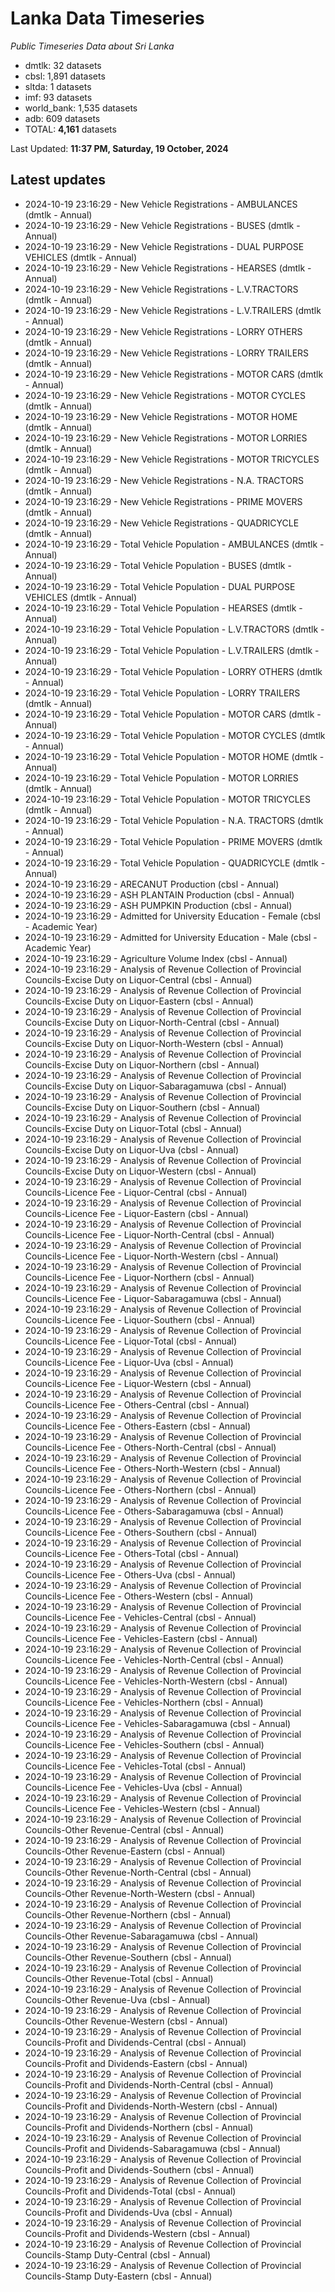 # Lanka Data Timeseries
*Public Timeseries Data about Sri Lanka*

* dmtlk: 32 datasets
* cbsl: 1,891 datasets
* sltda: 1 datasets
* imf: 93 datasets
* world_bank: 1,535 datasets
* adb: 609 datasets
* TOTAL: **4,161** datasets

Last Updated: **11:37 PM, Saturday, 19 October, 2024**

## Latest updates

* 2024-10-19 23:16:29 - New Vehicle Registrations - AMBULANCES (dmtlk - Annual)
* 2024-10-19 23:16:29 - New Vehicle Registrations - BUSES (dmtlk - Annual)
* 2024-10-19 23:16:29 - New Vehicle Registrations - DUAL PURPOSE VEHICLES (dmtlk - Annual)
* 2024-10-19 23:16:29 - New Vehicle Registrations - HEARSES (dmtlk - Annual)
* 2024-10-19 23:16:29 - New Vehicle Registrations - L.V.TRACTORS (dmtlk - Annual)
* 2024-10-19 23:16:29 - New Vehicle Registrations - L.V.TRAILERS (dmtlk - Annual)
* 2024-10-19 23:16:29 - New Vehicle Registrations - LORRY OTHERS (dmtlk - Annual)
* 2024-10-19 23:16:29 - New Vehicle Registrations - LORRY TRAILERS (dmtlk - Annual)
* 2024-10-19 23:16:29 - New Vehicle Registrations - MOTOR CARS (dmtlk - Annual)
* 2024-10-19 23:16:29 - New Vehicle Registrations - MOTOR CYCLES (dmtlk - Annual)
* 2024-10-19 23:16:29 - New Vehicle Registrations - MOTOR HOME (dmtlk - Annual)
* 2024-10-19 23:16:29 - New Vehicle Registrations - MOTOR LORRIES (dmtlk - Annual)
* 2024-10-19 23:16:29 - New Vehicle Registrations - MOTOR TRICYCLES (dmtlk - Annual)
* 2024-10-19 23:16:29 - New Vehicle Registrations - N.A. TRACTORS (dmtlk - Annual)
* 2024-10-19 23:16:29 - New Vehicle Registrations - PRIME MOVERS (dmtlk - Annual)
* 2024-10-19 23:16:29 - New Vehicle Registrations - QUADRICYCLE (dmtlk - Annual)
* 2024-10-19 23:16:29 - Total Vehicle Population - AMBULANCES (dmtlk - Annual)
* 2024-10-19 23:16:29 - Total Vehicle Population - BUSES (dmtlk - Annual)
* 2024-10-19 23:16:29 - Total Vehicle Population - DUAL PURPOSE VEHICLES (dmtlk - Annual)
* 2024-10-19 23:16:29 - Total Vehicle Population - HEARSES (dmtlk - Annual)
* 2024-10-19 23:16:29 - Total Vehicle Population - L.V.TRACTORS (dmtlk - Annual)
* 2024-10-19 23:16:29 - Total Vehicle Population - L.V.TRAILERS (dmtlk - Annual)
* 2024-10-19 23:16:29 - Total Vehicle Population - LORRY OTHERS (dmtlk - Annual)
* 2024-10-19 23:16:29 - Total Vehicle Population - LORRY TRAILERS (dmtlk - Annual)
* 2024-10-19 23:16:29 - Total Vehicle Population - MOTOR CARS (dmtlk - Annual)
* 2024-10-19 23:16:29 - Total Vehicle Population - MOTOR CYCLES (dmtlk - Annual)
* 2024-10-19 23:16:29 - Total Vehicle Population - MOTOR HOME (dmtlk - Annual)
* 2024-10-19 23:16:29 - Total Vehicle Population - MOTOR LORRIES (dmtlk - Annual)
* 2024-10-19 23:16:29 - Total Vehicle Population - MOTOR TRICYCLES (dmtlk - Annual)
* 2024-10-19 23:16:29 - Total Vehicle Population - N.A. TRACTORS (dmtlk - Annual)
* 2024-10-19 23:16:29 - Total Vehicle Population - PRIME MOVERS (dmtlk - Annual)
* 2024-10-19 23:16:29 - Total Vehicle Population - QUADRICYCLE (dmtlk - Annual)
* 2024-10-19 23:16:29 - ARECANUT Production (cbsl - Annual)
* 2024-10-19 23:16:29 - ASH PLANTAIN Production (cbsl - Annual)
* 2024-10-19 23:16:29 - ASH PUMPKIN Production (cbsl - Annual)
* 2024-10-19 23:16:29 - Admitted for University Education - Female (cbsl - Academic Year)
* 2024-10-19 23:16:29 - Admitted for University Education - Male (cbsl - Academic Year)
* 2024-10-19 23:16:29 - Agriculture Volume Index (cbsl - Annual)
* 2024-10-19 23:16:29 - Analysis of Revenue Collection of Provincial Councils-Excise Duty on Liquor-Central (cbsl - Annual)
* 2024-10-19 23:16:29 - Analysis of Revenue Collection of Provincial Councils-Excise Duty on Liquor-Eastern (cbsl - Annual)
* 2024-10-19 23:16:29 - Analysis of Revenue Collection of Provincial Councils-Excise Duty on Liquor-North-Central (cbsl - Annual)
* 2024-10-19 23:16:29 - Analysis of Revenue Collection of Provincial Councils-Excise Duty on Liquor-North-Western (cbsl - Annual)
* 2024-10-19 23:16:29 - Analysis of Revenue Collection of Provincial Councils-Excise Duty on Liquor-Northern (cbsl - Annual)
* 2024-10-19 23:16:29 - Analysis of Revenue Collection of Provincial Councils-Excise Duty on Liquor-Sabaragamuwa (cbsl - Annual)
* 2024-10-19 23:16:29 - Analysis of Revenue Collection of Provincial Councils-Excise Duty on Liquor-Southern (cbsl - Annual)
* 2024-10-19 23:16:29 - Analysis of Revenue Collection of Provincial Councils-Excise Duty on Liquor-Total (cbsl - Annual)
* 2024-10-19 23:16:29 - Analysis of Revenue Collection of Provincial Councils-Excise Duty on Liquor-Uva (cbsl - Annual)
* 2024-10-19 23:16:29 - Analysis of Revenue Collection of Provincial Councils-Excise Duty on Liquor-Western (cbsl - Annual)
* 2024-10-19 23:16:29 - Analysis of Revenue Collection of Provincial Councils-Licence Fee - Liquor-Central (cbsl - Annual)
* 2024-10-19 23:16:29 - Analysis of Revenue Collection of Provincial Councils-Licence Fee - Liquor-Eastern (cbsl - Annual)
* 2024-10-19 23:16:29 - Analysis of Revenue Collection of Provincial Councils-Licence Fee - Liquor-North-Central (cbsl - Annual)
* 2024-10-19 23:16:29 - Analysis of Revenue Collection of Provincial Councils-Licence Fee - Liquor-North-Western (cbsl - Annual)
* 2024-10-19 23:16:29 - Analysis of Revenue Collection of Provincial Councils-Licence Fee - Liquor-Northern (cbsl - Annual)
* 2024-10-19 23:16:29 - Analysis of Revenue Collection of Provincial Councils-Licence Fee - Liquor-Sabaragamuwa (cbsl - Annual)
* 2024-10-19 23:16:29 - Analysis of Revenue Collection of Provincial Councils-Licence Fee - Liquor-Southern (cbsl - Annual)
* 2024-10-19 23:16:29 - Analysis of Revenue Collection of Provincial Councils-Licence Fee - Liquor-Total (cbsl - Annual)
* 2024-10-19 23:16:29 - Analysis of Revenue Collection of Provincial Councils-Licence Fee - Liquor-Uva (cbsl - Annual)
* 2024-10-19 23:16:29 - Analysis of Revenue Collection of Provincial Councils-Licence Fee - Liquor-Western (cbsl - Annual)
* 2024-10-19 23:16:29 - Analysis of Revenue Collection of Provincial Councils-Licence Fee - Others-Central (cbsl - Annual)
* 2024-10-19 23:16:29 - Analysis of Revenue Collection of Provincial Councils-Licence Fee - Others-Eastern (cbsl - Annual)
* 2024-10-19 23:16:29 - Analysis of Revenue Collection of Provincial Councils-Licence Fee - Others-North-Central (cbsl - Annual)
* 2024-10-19 23:16:29 - Analysis of Revenue Collection of Provincial Councils-Licence Fee - Others-North-Western (cbsl - Annual)
* 2024-10-19 23:16:29 - Analysis of Revenue Collection of Provincial Councils-Licence Fee - Others-Northern (cbsl - Annual)
* 2024-10-19 23:16:29 - Analysis of Revenue Collection of Provincial Councils-Licence Fee - Others-Sabaragamuwa (cbsl - Annual)
* 2024-10-19 23:16:29 - Analysis of Revenue Collection of Provincial Councils-Licence Fee - Others-Southern (cbsl - Annual)
* 2024-10-19 23:16:29 - Analysis of Revenue Collection of Provincial Councils-Licence Fee - Others-Total (cbsl - Annual)
* 2024-10-19 23:16:29 - Analysis of Revenue Collection of Provincial Councils-Licence Fee - Others-Uva (cbsl - Annual)
* 2024-10-19 23:16:29 - Analysis of Revenue Collection of Provincial Councils-Licence Fee - Others-Western (cbsl - Annual)
* 2024-10-19 23:16:29 - Analysis of Revenue Collection of Provincial Councils-Licence Fee - Vehicles-Central (cbsl - Annual)
* 2024-10-19 23:16:29 - Analysis of Revenue Collection of Provincial Councils-Licence Fee - Vehicles-Eastern (cbsl - Annual)
* 2024-10-19 23:16:29 - Analysis of Revenue Collection of Provincial Councils-Licence Fee - Vehicles-North-Central (cbsl - Annual)
* 2024-10-19 23:16:29 - Analysis of Revenue Collection of Provincial Councils-Licence Fee - Vehicles-North-Western (cbsl - Annual)
* 2024-10-19 23:16:29 - Analysis of Revenue Collection of Provincial Councils-Licence Fee - Vehicles-Northern (cbsl - Annual)
* 2024-10-19 23:16:29 - Analysis of Revenue Collection of Provincial Councils-Licence Fee - Vehicles-Sabaragamuwa (cbsl - Annual)
* 2024-10-19 23:16:29 - Analysis of Revenue Collection of Provincial Councils-Licence Fee - Vehicles-Southern (cbsl - Annual)
* 2024-10-19 23:16:29 - Analysis of Revenue Collection of Provincial Councils-Licence Fee - Vehicles-Total (cbsl - Annual)
* 2024-10-19 23:16:29 - Analysis of Revenue Collection of Provincial Councils-Licence Fee - Vehicles-Uva (cbsl - Annual)
* 2024-10-19 23:16:29 - Analysis of Revenue Collection of Provincial Councils-Licence Fee - Vehicles-Western (cbsl - Annual)
* 2024-10-19 23:16:29 - Analysis of Revenue Collection of Provincial Councils-Other Revenue-Central (cbsl - Annual)
* 2024-10-19 23:16:29 - Analysis of Revenue Collection of Provincial Councils-Other Revenue-Eastern (cbsl - Annual)
* 2024-10-19 23:16:29 - Analysis of Revenue Collection of Provincial Councils-Other Revenue-North-Central (cbsl - Annual)
* 2024-10-19 23:16:29 - Analysis of Revenue Collection of Provincial Councils-Other Revenue-North-Western (cbsl - Annual)
* 2024-10-19 23:16:29 - Analysis of Revenue Collection of Provincial Councils-Other Revenue-Northern (cbsl - Annual)
* 2024-10-19 23:16:29 - Analysis of Revenue Collection of Provincial Councils-Other Revenue-Sabaragamuwa (cbsl - Annual)
* 2024-10-19 23:16:29 - Analysis of Revenue Collection of Provincial Councils-Other Revenue-Southern (cbsl - Annual)
* 2024-10-19 23:16:29 - Analysis of Revenue Collection of Provincial Councils-Other Revenue-Total (cbsl - Annual)
* 2024-10-19 23:16:29 - Analysis of Revenue Collection of Provincial Councils-Other Revenue-Uva (cbsl - Annual)
* 2024-10-19 23:16:29 - Analysis of Revenue Collection of Provincial Councils-Other Revenue-Western (cbsl - Annual)
* 2024-10-19 23:16:29 - Analysis of Revenue Collection of Provincial Councils-Profit and Dividends-Central (cbsl - Annual)
* 2024-10-19 23:16:29 - Analysis of Revenue Collection of Provincial Councils-Profit and Dividends-Eastern (cbsl - Annual)
* 2024-10-19 23:16:29 - Analysis of Revenue Collection of Provincial Councils-Profit and Dividends-North-Central (cbsl - Annual)
* 2024-10-19 23:16:29 - Analysis of Revenue Collection of Provincial Councils-Profit and Dividends-North-Western (cbsl - Annual)
* 2024-10-19 23:16:29 - Analysis of Revenue Collection of Provincial Councils-Profit and Dividends-Northern (cbsl - Annual)
* 2024-10-19 23:16:29 - Analysis of Revenue Collection of Provincial Councils-Profit and Dividends-Sabaragamuwa (cbsl - Annual)
* 2024-10-19 23:16:29 - Analysis of Revenue Collection of Provincial Councils-Profit and Dividends-Southern (cbsl - Annual)
* 2024-10-19 23:16:29 - Analysis of Revenue Collection of Provincial Councils-Profit and Dividends-Total (cbsl - Annual)
* 2024-10-19 23:16:29 - Analysis of Revenue Collection of Provincial Councils-Profit and Dividends-Uva (cbsl - Annual)
* 2024-10-19 23:16:29 - Analysis of Revenue Collection of Provincial Councils-Profit and Dividends-Western (cbsl - Annual)
* 2024-10-19 23:16:29 - Analysis of Revenue Collection of Provincial Councils-Stamp Duty-Central (cbsl - Annual)
* 2024-10-19 23:16:29 - Analysis of Revenue Collection of Provincial Councils-Stamp Duty-Eastern (cbsl - Annual)